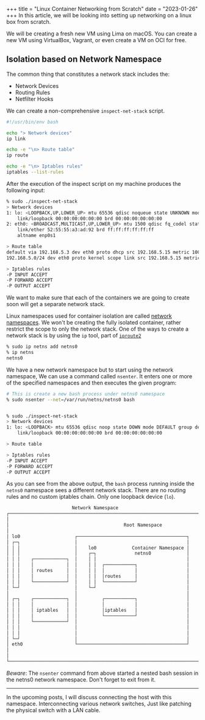 +++
title = "Linux Container Networking from Scratch"
date = "2023-01-26"
+++
In this article, we will be looking into setting up networking on a linux box from scratch.

We will be creating a fresh new VM using Lima on macOS.
You can create a new VM using VirtualBox, Vagrant, or even create a VM on OCI for free.

## Isolation based on Network Namespace

The common thing that constitutes a network stack includes the:

- Network Devices
- Routing Rules
- Netfilter Hooks

We can create a non-comprehensive `inspect-net-stack` script.

```bash
#!/usr/bin/env bash

echo "> Network devices"
ip link

echo -e "\n> Route table"
ip route

echo -e "\n> Iptables rules"
iptables --list-rules
```

After the execution of the inspect script on my machine produces the following input:

```bash
% sudo ./inspect-net-stack
> Network devices
1: lo: <LOOPBACK,UP,LOWER_UP> mtu 65536 qdisc noqueue state UNKNOWN mode DEFAULT group default qlen 1000
    link/loopback 00:00:00:00:00:00 brd 00:00:00:00:00:00
2: eth0: <BROADCAST,MULTICAST,UP,LOWER_UP> mtu 1500 qdisc fq_codel state UP mode DEFAULT group default qlen 1000
    link/ether 52:55:55:a3:ad:92 brd ff:ff:ff:ff:ff:ff
    altname enp0s1

> Route table
default via 192.168.5.3 dev eth0 proto dhcp src 192.168.5.15 metric 100
192.168.5.0/24 dev eth0 proto kernel scope link src 192.168.5.15 metric 100

> Iptables rules
-P INPUT ACCEPT
-P FORWARD ACCEPT
-P OUTPUT ACCEPT
```

We want to make sure that each of the containers we are going to create soon will get a separate network stack.

Linux namespaces used for container isolation are called [network namespaces](https://man7.org/linux/man-pages/man8/ip-netns.8.html). We won't be creating the fully isolated container, rather restrict the scope to only the network stack. One of the ways to create a network stack is by using the `ip` tool, part of [`iproute2`](https://en.wikipedia.org/wiki/Iproute2)

```bash
% sudo ip netns add netns0
% ip netns
netns0
```

We have a new network namespace but to start using the network namespace, We can use a command called `nsenter`. It enters one or more of the specified namespaces and then executes the given program:

```bash
# This is create a new bash process under netns0 namespace
% sudo nsenter --net=/var/run/netns/netns0 bash


% sudo ./inspect-net-stack
> Network devices
1: lo: <LOOPBACK> mtu 65536 qdisc noop state DOWN mode DEFAULT group default qlen 1000
    link/loopback 00:00:00:00:00:00 brd 00:00:00:00:00:00

> Route table

> Iptables rules
-P INPUT ACCEPT
-P FORWARD ACCEPT
-P OUTPUT ACCEPT
```

As you can see from the above output, the `bash` process running inside the `netns0` namespace sees a different network stack. There are no routing rules and no custom iptables chain. Only one loopback device (`lo`).

```bash
                        Network Namespace
┌─────────────────────────────────────────────────────────────────────┐
│                                                                     │
│                                          Root Namespace             │
│                                                                     │
│ lo0                    ┌────────────────────────────────────────┐   │
│ ┌─┐                    │                                        │   │
│ │ │                    │    lo0             Container Namespace │   │
│ │ │                    │    ┌─┐              netns0             │   │
│ │ │    ┌────────────┐  │    │ │                                 │   │
│ │ │    │            │  │    │ │  ┌───────────┐                  │   │
│ │ │    │ routes     │  │    │ │  │           │                  │   │
│ │ │    │            │  │    │ │  │routes     │                  │   │
│ │ │    └────────────┘  │    │ │  └───────────┘                  │   │
│ └─┘                    │    └─┘                                 │   │
│                        │                                        │   │
│ ┌─┐    ┌────────────┐  │         ┌───────────┐                  │   │
│ │ │    │            │  │         │           │                  │   │
│ │ │    │ iptables   │  │         │iptables   │                  │   │
│ │ │    │            │  │         └───────────┘                  │   │
│ │ │    └────────────┘  │                                        │   │
│ │ │                    │                                        │   │
│ │ │                    │                                        │   │
│ └─┘                    │                                        │   │
│ eth0                   └────────────────────────────────────────┘   │
│                                                                     │
│                                                                     │
└─────────────────────────────────────────────────────────────────────┘
```

*Beware*: The `nsenter` command from above started a nested bash session in the netns0 network namespace. Don't forget to exit from it.

---

In the upcoming posts, I will discuss connecting the host with this namespace. Interconnecting various network switches, Just like patching the physical switch with a LAN cable.
